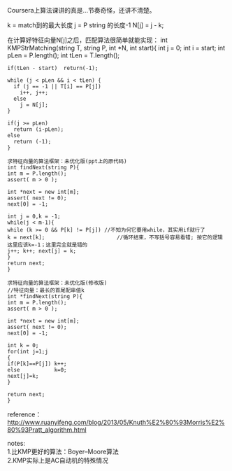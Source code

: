 Coursera上算法课讲的真是...节奏奇怪，还讲不清楚。

k = match到的最大长度
j = P string 的长度-1
N[j] = j - k;
    
在计算好特征向量N[j]之后，匹配算法很简单就能实现：
    int KMPStrMatching(string T, string P, int *N, int start){
    int j = 0;
    int i = start;
    int pLen = P.length();
    int tLen = T.length();
    
    if(tLen - start)  return(-1);
    
    while (j < pLen && i < tLen) {
      if (j == -1 || T[i] == P[j])
        i++, j++;
      else
        j = N[j];
    }
    
    if(j >= pLen)
      return (i-pLen);
    else
      return (-1);
    }
    
    求特征向量的算法框架：未优化版(ppt上的原代码)
    int findNext(string P){
    int m = P.length();
    assert( m > 0 );
    
    int *next = new int[m];
    assert( next != 0);
    next[0] = -1; 
    
    int j = 0,k = -1;
    while(j < m-1){
    while (k >= 0 && P[k] != P[j]) //不知为何它要用while，其实用if就行了
    k = next[k];                       //循环结束，不写括号容易看错; 按它的逻辑这里应该k=-1；这里完全就是错的
    j++; k++; next[j] = k;
    }
    return next;
    }
    
    求特征向量的算法框架：未优化版(修改版)
    //特征向量：最长的首尾配串值k
    int *findNext(string P){
    int m = P.length();
    assert( m > 0 );
    
    int *next = new int[m];
    assert( next != 0);
    next[0] = -1; 
    
    int k = 0;
    for(int j=1;j
    {
    if(P[k]==P[j]) k++;
    else           k=0;
    next[j]=k;
    }
    
    return next;
    }

reference：
http://www.ruanyifeng.com/blog/2013/05/Knuth%E2%80%93Morris%E2%80%93Pratt_algorithm.html

notes:  
1.比KMP更好的算法：Boyer–Moore算法  
2.KMP实际上是AC自动机的特殊情况  
